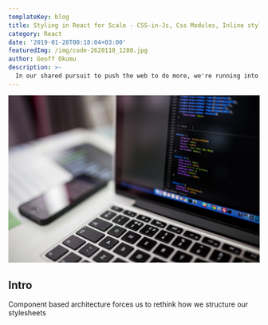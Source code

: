 ```yaml
---
templateKey: blog
title: Styling in React for Scale - CSS-in-Js, Css Modules, Inline styles
category: React
date: '2019-01-28T00:18:04+03:00'
featuredImg: /img/code-2620118_1280.jpg
author: Geoff Okumu
description: >-
  In our shared pursuit to push the web to do more, we're running into a common problem performance. Sites have more features than ever before. So much so, that many sites now struggle to achieve a high level of performance across a variety of network conditions and devices.
---
```


<img src='code-2620118_1280.jpg' alt='laptop coding'>

## Intro

Component based architecture forces us to rethink how we structure our stylesheets
